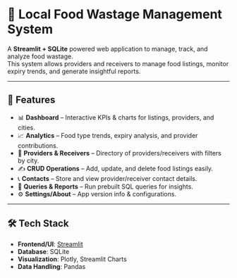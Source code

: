 # 🥗 Local Food Wastage Management System

A **Streamlit + SQLite** powered web application to manage, track, and analyze food wastage.  
This system allows providers and receivers to manage food listings, monitor expiry trends, and generate insightful reports.

---

## 🚀 Features
- 📊 **Dashboard** – Interactive KPIs & charts for listings, providers, and cities.
- 📈 **Analytics** – Food type trends, expiry analysis, and provider contributions.
- 🏢 **Providers & Receivers** – Directory of providers/receivers with filters by city.
- ✍️ **CRUD Operations** – Add, update, and delete food listings easily.
- 📞 **Contacts** – Store and view provider/receiver contact details.
- 📑 **Queries & Reports** – Run prebuilt SQL queries for insights.
- ⚙️ **Settings/About** – App version info & configurations.

---

## 🛠️ Tech Stack
- **Frontend/UI**: [Streamlit](https://streamlit.io/)
- **Database**: SQLite
- **Visualization**: Plotly, Streamlit Charts
- **Data Handling**: Pandas
